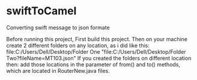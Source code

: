 # swiftToCamel
Converting swift message to json formate

Before running this project, First build this project.
Then on your machine create 2 different folders on any location, as i did like this: file:C:/Users/Dell/Desktop/Folder One      "file:C:/Users/Dell/Desktop/Folder Two?fileName=MT103.json"
If you created the folders on different location then: add those locations in the parameter of from() and to() methods, which are located in RouterNew.java files.
